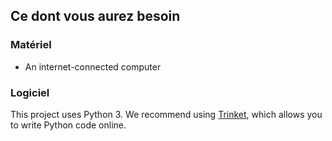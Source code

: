 ## Ce dont vous aurez besoin

### Matériel

+ An internet-connected computer

### Logiciel

This project uses Python 3. We recommend using [Trinket](https://trinket.io/), which allows you to write Python code online.